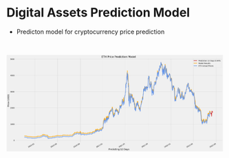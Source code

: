 # Digital Assets Prediction Model
- Predicton model for cryptocurrency price prediction

</br>

![](Project/model.JPG)
